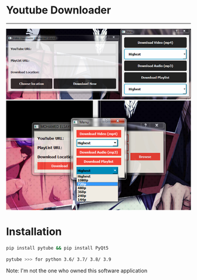 # Youtube Downloader
---

![program Output](ss.PNG)
![program Output](sc.jpg)



# Installation
```bash
pip install pytube && pip install PyQt5
```

```bash
pytube >>> for python 3.6/ 3.7/ 3.8/ 3.9
```

Note: I'm not the one who owned this software application
